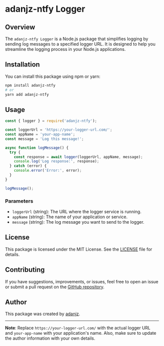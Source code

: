 # adanjz-ntfy Logger

## Overview

The `adanjz-ntfy Logger` is a Node.js package that simplifies logging by sending log messages to a specified logger URL. It is designed to help you streamline the logging process in your Node.js applications.

## Installation

You can install this package using npm or yarn:

```bash
npm install adanjz-ntfy
# or
yarn add adanjz-ntfy
```

## Usage

```javascript
const { logger } = require('adanjz-ntfy');

const loggerUrl = 'https://your-logger-url.com/';
const appName = 'your-app-name';
const message = 'Log this message!';

async function logMessage() {
  try {
    const response = await logger(loggerUrl, appName, message);
    console.log('Log response:', response);
  } catch (error) {
    console.error('Error:', error);
  }
}

logMessage();
```

### Parameters

- `loggerUrl` (string): The URL where the logger service is running.
- `appName` (string): The name of your application or service.
- `message` (string): The log message you want to send to the logger.

## License

This package is licensed under the MIT License. See the [LICENSE](LICENSE) file for details.

## Contributing

If you have suggestions, improvements, or issues, feel free to open an issue or submit a pull request on the [GitHub repository](https://github.com/adanzweig/nodejs-ntfy).

## Author

This package was created by [adanjz](https://github.com/adanzweig).

---

**Note**: Replace `https://your-logger-url.com/` with the actual logger URL and `your-app-name` with your application's name. Also, make sure to update the author information with your own details.
